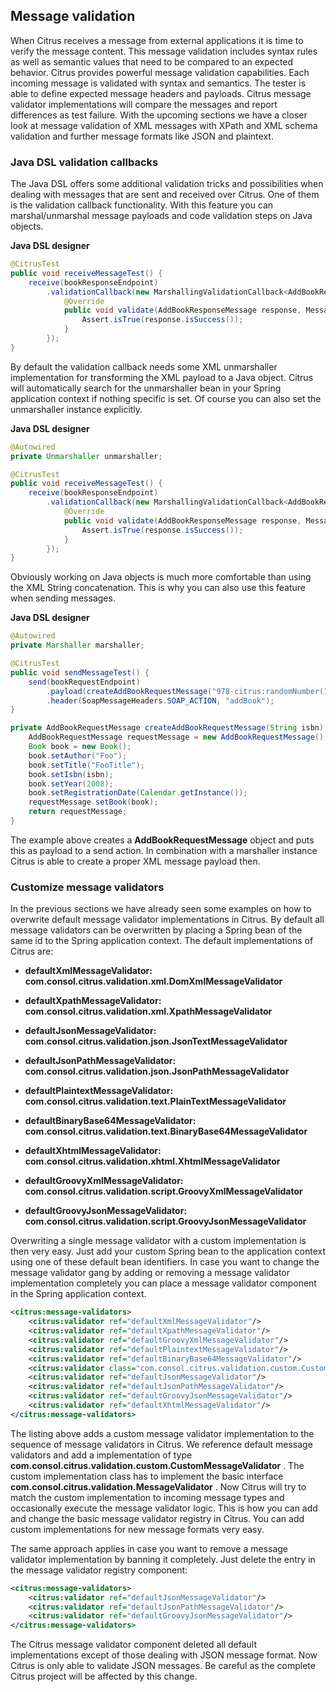 ## Message validation

When Citrus receives a message from external applications it is time to verify the message content. This message validation includes syntax rules as well as semantic values that need to be compared to an expected behavior. Citrus provides powerful message validation capabilities. Each incoming message is validated with syntax and semantics. The tester is able to define expected message headers and payloads. Citrus message validator implementations will compare the messages and report differences as test failure. With the upcoming sections we have a closer look at message validation of XML messages with XPath and XML schema validation and further message formats like JSON and plaintext.

### Java DSL validation callbacks

The Java DSL offers some additional validation tricks and possibilities when dealing with messages that are sent and received over Citrus. One of them is the validation callback functionality. With this feature you can marshal/unmarshal message payloads and code validation steps on Java objects.

 **Java DSL designer** 

```java
@CitrusTest
public void receiveMessageTest() {
    receive(bookResponseEndpoint)
        .validationCallback(new MarshallingValidationCallback<AddBookResponseMessage>() {
            @Override
            public void validate(AddBookResponseMessage response, MessageHeaders headers) {
                Assert.isTrue(response.isSuccess());
            }
        });
}
```

By default the validation callback needs some XML unmarshaller implementation for transforming the XML payload to a Java object. Citrus will automatically search for the unmarshaller bean in your Spring application context if nothing specific is set. Of course you can also set the unmarshaller instance explicitly.

 **Java DSL designer** 

```java
@Autowired
private Unmarshaller unmarshaller;

@CitrusTest
public void receiveMessageTest() {
    receive(bookResponseEndpoint)
        .validationCallback(new MarshallingValidationCallback<AddBookResponseMessage>(unmarshaller) {
            @Override
            public void validate(AddBookResponseMessage response, MessageHeaders headers) {
                Assert.isTrue(response.isSuccess());
            }
        });
}
```

Obviously working on Java objects is much more comfortable than using the XML String concatenation. This is why you can also use this feature when sending messages.

 **Java DSL designer** 

```java
@Autowired
private Marshaller marshaller;

@CitrusTest
public void sendMessageTest() {
    send(bookRequestEndpoint)
        .payload(createAddBookRequestMessage("978-citrus:randomNumber(10)"), marshaller)
        .header(SoapMessageHeaders.SOAP_ACTION, "addBook");
}

private AddBookRequestMessage createAddBookRequestMessage(String isbn) {
    AddBookRequestMessage requestMessage = new AddBookRequestMessage();
    Book book = new Book();
    book.setAuthor("Foo");
    book.setTitle("FooTitle");
    book.setIsbn(isbn);
    book.setYear(2008);
    book.setRegistrationDate(Calendar.getInstance());
    requestMessage.setBook(book);
    return requestMessage;
}
```

The example above creates a **AddBookRequestMessage** object and puts this as payload to a send action. In combination with a marshaller instance Citrus is able to create a proper XML message payload then.

### Customize message validators

In the previous sections we have already seen some examples on how to overwrite default message validator implementations in Citrus. By default all message validators can be overwritten by placing a Spring bean of the same id to the Spring application context. The default implementations of Citrus are:

*  **defaultXmlMessageValidator: com.consol.citrus.validation.xml.DomXmlMessageValidator** 

*  **defaultXpathMessageValidator: com.consol.citrus.validation.xml.XpathMessageValidator** 

*  **defaultJsonMessageValidator: com.consol.citrus.validation.json.JsonTextMessageValidator** 

*  **defaultJsonPathMessageValidator: com.consol.citrus.validation.json.JsonPathMessageValidator** 

*  **defaultPlaintextMessageValidator: com.consol.citrus.validation.text.PlainTextMessageValidator** 

*  **defaultBinaryBase64MessageValidator: com.consol.citrus.validation.text.BinaryBase64MessageValidator** 

*  **defaultXhtmlMessageValidator: com.consol.citrus.validation.xhtml.XhtmlMessageValidator** 

*  **defaultGroovyXmlMessageValidator: com.consol.citrus.validation.script.GroovyXmlMessageValidator** 

*  **defaultGroovyJsonMessageValidator: com.consol.citrus.validation.script.GroovyJsonMessageValidator** 



Overwriting a single message validator with a custom implementation is then very easy. Just add your custom Spring bean to the application context using one of these default bean identifiers. In case you want to change the message validator gang by adding or removing a message validator implementation completely you can place a message validator component in the Spring application context.

```xml
<citrus:message-validators>
    <citrus:validator ref="defaultXmlMessageValidator"/>
    <citrus:validator ref="defaultXpathMessageValidator"/>
    <citrus:validator ref="defaultGroovyXmlMessageValidator"/>
    <citrus:validator ref="defaultPlaintextMessageValidator"/>
    <citrus:validator ref="defaultBinaryBase64MessageValidator"/>
    <citrus:validator class="com.consol.citrus.validation.custom.CustomMessageValidator"/>
    <citrus:validator ref="defaultJsonMessageValidator"/>
    <citrus:validator ref="defaultJsonPathMessageValidator"/>
    <citrus:validator ref="defaultGroovyJsonMessageValidator"/>
    <citrus:validator ref="defaultXhtmlMessageValidator"/>
</citrus:message-validators>
```

The listing above adds a custom message validator implementation to the sequence of message validators in Citrus. We reference default message validators and add a implementation of type **com.consol.citrus.validation.custom.CustomMessageValidator** . The custom implementation class has to implement the basic interface **com.consol.citrus.validation.MessageValidator** . Now Citrus will try to match the custom implementation to incoming message types and occasionally execute the message validator logic. This is how you can add and change the basic message validator registry in Citrus. You can add custom implementations for new message formats very easy.

The same approach applies in case you want to remove a message validator implementation by banning it completely. Just delete the entry in the message validator registry component:

```xml
<citrus:message-validators>
    <citrus:validator ref="defaultJsonMessageValidator"/>
    <citrus:validator ref="defaultJsonPathMessageValidator"/>
    <citrus:validator ref="defaultGroovyJsonMessageValidator"/>
</citrus:message-validators>
```

The Citrus message validator component deleted all default implementations except of those dealing with JSON message format. Now Citrus is only able to validate JSON messages. Be careful as the complete Citrus project will be affected by this change.

